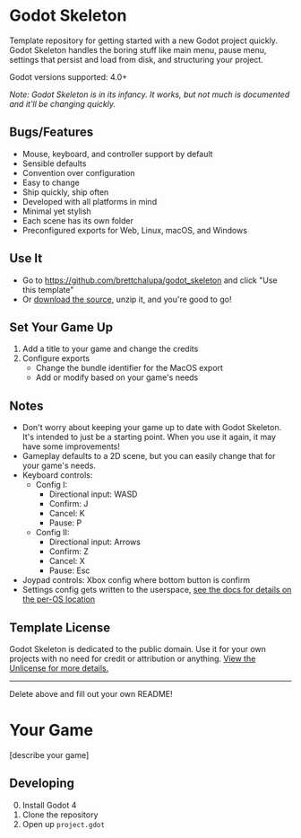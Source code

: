 # Godot Skeleton

Template repository for getting started with a new Godot project quickly. Godot Skeleton handles the boring stuff like main menu, pause menu, settings that persist and load from disk, and structuring your project.

Godot versions supported: 4.0+

_Note: Godot Skeleton is in its infancy. It works, but not much is documented and it'll be changing quickly._

## Bugs/Features

- Mouse, keyboard, and controller support by default
- Sensible defaults
- Convention over configuration
- Easy to change
- Ship quickly, ship often
- Developed with all platforms in mind
- Minimal yet stylish
- Each scene has its own folder
- Preconfigured exports for Web, Linux, macOS, and Windows

## Use It

- Go to https://github.com/brettchalupa/godot_skeleton and click "Use this template"
- Or [download the source](https://github.com/brettchalupa/godot_skeleton/archive/refs/heads/main.zip), unzip it, and you're good to go!

## Set Your Game Up

1. Add a title to your game and change the credits
2. Configure exports
    - Change the bundle identifier for the MacOS export
    - Add or modify based on your game's needs

## Notes

- Don't worry about keeping your game up to date with Godot Skeleton. It's intended to just be a starting point. When you use it again, it may have some improvements!
- Gameplay defaults to a 2D scene, but you can easily change that for your game's needs.
- Keyboard controls:
    - Config I:
        - Directional input: WASD
        - Confirm: J
        - Cancel: K
        - Pause: P
    - Config II:
        - Directional input: Arrows
        - Confirm: Z
        - Cancel: X
        - Pause: Esc
- Joypad controls: Xbox config where bottom button is confirm
- Settings config gets written to the userspace, [see the docs for details on the per-OS location](https://docs.godotengine.org/en/stable/tutorials/io/data_paths.html#accessing-persistent-user-data-user)

## Template License

Godot Skeleton is dedicated to the public domain. Use it for your own projects with no need for credit or attribution or anything. [View the Unlicense for more details.](https://unlicense.org/)

---

Delete above and fill out your own README!

# Your Game

[describe your game]

## Developing

0. Install Godot 4
1. Clone the repository
2. Open up `project.gdot`
